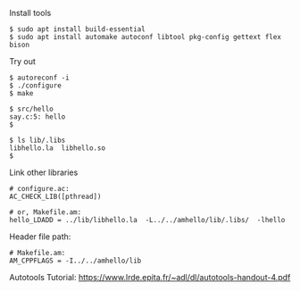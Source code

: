 Install tools
```
$ sudo apt install build-essential
$ sudo apt install automake autoconf libtool pkg-config gettext flex bison
```

Try out
```
$ autoreconf -i
$ ./configure
$ make

$ src/hello
say.c:5: hello
$

$ ls lib/.libs
libhello.la  libhello.so
$
```

Link other libraries

```
# configure.ac:
AC_CHECK_LIB([pthread])

# or, Makefile.am:
hello_LDADD = ../lib/libhello.la  -L../../amhello/lib/.libs/  -lhello
```

Header file path:
```
# Makefile.am:
AM_CPPFLAGS = -I../../amhello/lib
```

Autotools Tutorial:
https://www.lrde.epita.fr/~adl/dl/autotools-handout-4.pdf
